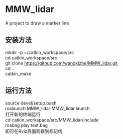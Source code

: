 # MMW_lidar
A project to draw a marker line

## 安装方法  
mkdir -p ~/catkin_workspace/src  
cd catkin_workspace/src  
git clone https://github.com/wangxizhe/MMW_lidar.git  
cd ..  
catkin_make  

## 运行方法  
source devel/setup.bash  
roslaunch MMW_lidar MMW_lidar.launch  
打开新的终端运行  
cd catkin_workspace/src/MMW_lidar/include  
rosbag play test.bag  
即可在Rviz界面观察到标记线
